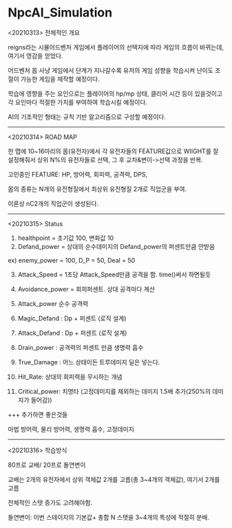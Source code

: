 # NpcAI_Simulation

<20210313> 전체적인 개요

reigns라는 시뮬어드벤처 게임에서 플레이어의 선택지에 따라 게임의 흐름이 바뀌는데, 여기서 영감을 얻었다.

어드벤처 몹 사냥 게임에서 단계가 지나갈수록 유저의 게임 성향을 학습시켜 난이도 조절이 가능한 게임을 제작할 예정이다. 

학습에 영향을 주는 요인으로는 플레이어의 hp/mp 상태, 클리어 시간 등이 있을것이고 각 요인마다 적절한 가치를 부여하여 학습시킬 예정이다. 

AI의 기초적인 형태는 규칙 기반 알고리즘으로 구성할 예정이다.

------

<20210314> ROAD MAP

한 맵에 10~16마리의 몹(유전자)에서 각 유전자들의 FEATURE값으로 WIIGHT를 잘 설정해줘서 상위 N%의 유전자들로 선택, 그 후 교차&변이->선택 과정을 반복. 

고민중인 FEATURE: HP, 방어력, 회피력, 공격력, DPS, 

몹의 종류는 N개의 유전형질에서 최상위 유전형질 2개로 직업군을 부여. 

이론상 nC2개의 직업군이 생성된다. 

------

<20210315> Status 

1. healthpoint = 초기값 100, 변화값 10
2. Defand_power = 상대의 순수데미지의 Defand_power의 퍼센트만큼 안받음 

ex) enemy_power  = 100, D_P = 50, Deal = 50

3. Attack_Speed  = 1초당 Attack_Speed만큼 공격을 함. time()써서 하면될듯

4. Avoidance_power = 회피퍼센트. 상대 공격마다 계산

5. Attack_power 순수 공격력

6. Magic_Defand : Dp + 퍼센트 (로직 설계)
7. Attack_Defand : Dp + 퍼센트 (로직 설계)
8. Drain_power : 공격력의 퍼센트 만큼 생명력 흡수
9. True_Damage : 어느 상태이든 트루데미지 딜은 넣는다.
10. Hit_Rate: 상대의 회피력을 무시하는 개념
11. Critical_power: 치명타 (고정데미지를 제외하는 데미지 1.5배 추가(250%의 데미지가 들어감))

+++ 추가하면 좋은것들

마법 방어력, 물리 방어력, 생명력 흡수, 고정데미지

------

<20210316> 학습방식

80프로 교배/ 20프로 돌연변이

교배는 2개의 유전자에서 상위 객체값 2개를 고름(총 3~4개의 객체값), 여기서 2개를 고름

전체적인 스탯 증가도 고려해야함. 

돌연변이: 이번 스테이지의 기본값+ 총합 N 스탯을 3~4개의 특성에 적절히 분배.

